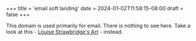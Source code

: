 +++
title = 'email soft landing'
date = 2024-01-02T11:58:15-08:00
draft = false 
+++

This domain is used primarily for email. There is nothing to see here. Take a look at this - [Louise Strawbridge's Art](https://www.louisestrawbridge.com) - instead.
